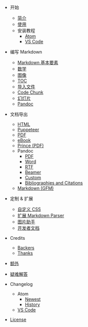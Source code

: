 - 开始
  - [简介](zh-cn/)
  - [使用](zh-cn/usages.md)
  - 安装教程
    - [Atom](zh-cn/installation.md)
    - [VS Code](zh-cn/vscode-installation.md)

- 编写 Markdown
  - [Markdown 基本要素](zh-cn/markdown-basics.md)
  - [数学](zh-cn/math.md)
  - [图像](zh-cn/diagrams.md)
  - [TOC](zh-cn/toc.md)
  - [导入文件](zh-cn/file-imports.md)
  - [Code Chunk](zh-cn/code-chunk.md)
  - [幻灯片](zh-cn/presentation.md)
  - [Pandoc](zh-cn/pandoc.md)

- 文档导出
  - [HTML](zh-cn/html.md)
  - [Puppeteer](zh-cn/puppeteer.md)
  - [PDF](zh-cn/pdf.md)
  - [eBook](zh-cn/ebook.md)
  - [Prince (PDF)](zh-cn/prince.md)
  - Pandoc
    - [PDF](zh-cn/pandoc-pdf.md)
    - [Word](zh-cn/pandoc-word.md)
    - [RTF](zh-cn/pandoc-rtf.md)
    - [Beamer](zh-cn/pandoc-beamer.md)
    - [Custom](zh-cn/pandoc-custom.md)
    - [Bibliographies and Citations](zh-cn/pandoc-bibliographies-and-citations.md)
  - [Markdown (GFM)](zh-cn/markdown.md)

- 定制 & 扩展
  - [自定义 CSS](zh-cn/customize-css.md)
  - [扩展 Markdown Parser](zh-cn/extend-parser.md)
  - [图片助手](zh-cn/image-helper.md)
  - [开发者文档](developer.md)

- Credits
  - [Backers](backers.md)
  - [Thanks](thanks.md)

- [额外](zh-cn/extra.md)

- [疑难解答](zh-cn/faq.md)

- Changelog
  - Atom
    - [Newest](newest.md)
    - [History](history.md)
  - [VS Code](https://github.com/shd101wyy/vscode-markdown-preview-enhanced/releases)

- [License](LICENSE.md)
